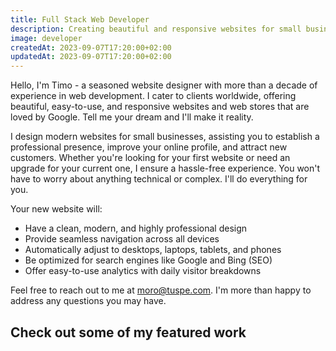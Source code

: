 ```yaml
---
title: Full Stack Web Developer
description: Creating beautiful and responsive websites for small businesses. Get a professional online presence that attracts customers and ranks high on Google.
image: developer
createdAt: 2023-09-07T17:20:00+02:00
updatedAt: 2023-09-07T17:20:00+02:00
---
```


Hello, I'm Timo - a seasoned website designer with more than a decade of experience in web development. I cater to clients worldwide, offering beautiful, easy-to-use, and responsive websites and web stores that are loved by Google. Tell me your dream and I'll make it reality.

I design modern websites for small businesses, assisting you to establish a professional presence, improve your online profile, and attract new customers. Whether you're looking for your first website or need an upgrade for your current one, I ensure a hassle-free experience. You won't have to worry about anything technical or complex. I'll do everything for you.

Your new website will:

- Have a clean, modern, and highly professional design
- Provide seamless navigation across all devices
- Automatically adjust to desktops, laptops, tablets, and phones
- Be optimized for search engines like Google and Bing (SEO)
- Offer easy-to-use analytics with daily visitor breakdowns

Feel free to reach out to me at [moro@tuspe.com](mailto:moro@tuspe.com). I'm more than happy to address any questions you may have.

## Check out some of my featured work
